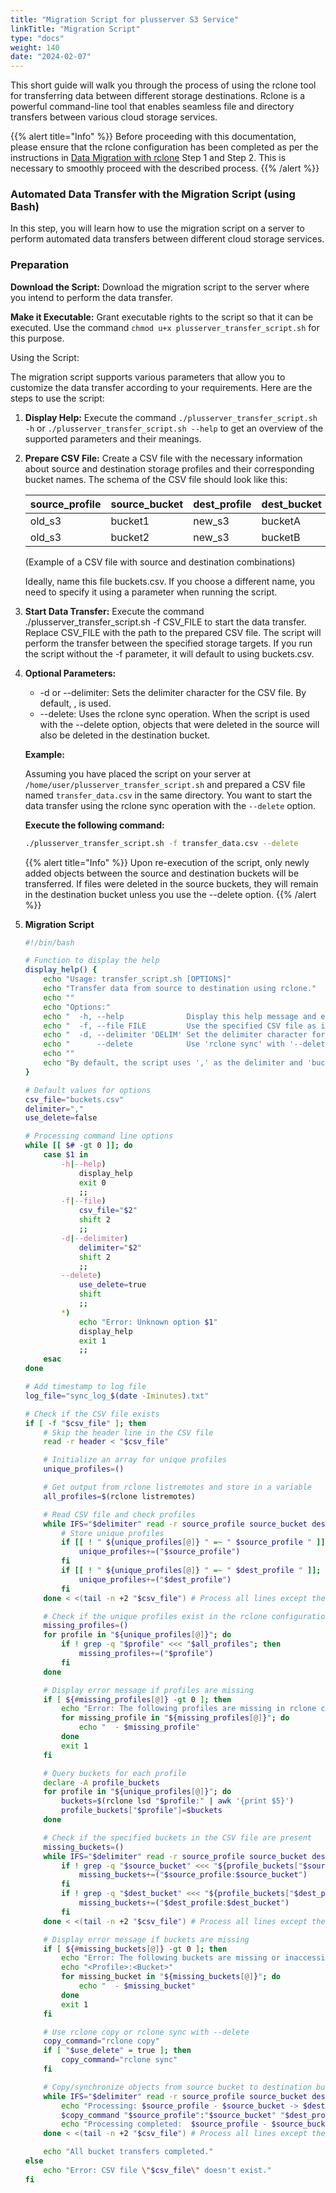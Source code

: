 ```yaml
---
title: "Migration Script for plusserver S3 Service"
linkTitle: "Migration Script"
type: "docs"
weight: 140
date: "2024-02-07"
---
```


This short guide will walk you through the process of using the rclone tool for transferring data between different storage destinations. Rclone is a powerful command-line tool that enables seamless file and directory transfers between various cloud storage services.

{{% alert title="Info" %}}
Before proceeding with this documentation, please ensure that the rclone configuration has been completed as per the instructions in [Data Migration with rclone](../migration-with-rclone) Step 1 and Step 2. This is necessary to smoothly proceed with the described process.
{{% /alert %}}

### Automated Data Transfer with the Migration Script (using Bash)

In this step, you will learn how to use the migration script on a server to perform automated data transfers between different cloud storage services.

### Preparation

**Download the Script:** Download the migration script to the server where you intend to perform the data transfer.

**Make it Executable:** Grant executable rights to the script so that it can be executed. Use the command `chmod u+x plusserver_transfer_script.sh` for this purpose.

Using the Script:

The migration script supports various parameters that allow you to customize the data transfer according to your requirements. Here are the steps to use the script:

1. **Display Help:** Execute the command `./plusserver_transfer_script.sh -h` or `./plusserver_transfer_script.sh --help` to get an overview of the supported parameters and their meanings.

2. **Prepare CSV File:** Create a CSV file with the necessary information about source and destination storage profiles and their corresponding bucket names. The schema of the CSV file should look like this:

    | source_profile | source_bucket | dest_profile | dest_bucket |
    | -------------- | ------------- | ------------ | ----------- |
    | old_s3         | bucket1       | new_s3       | bucketA     |
    | old_s3         | bucket2       | new_s3       | bucketB     |

    (Example of a CSV file with source and destination combinations)

    Ideally, name this file buckets.csv. If you choose a different name, you need to specify it using a parameter when running the script.

3. **Start Data Transfer:** Execute the command ./plusserver_transfer_script.sh -f CSV_FILE to start the data transfer. Replace CSV_FILE with the path to the prepared CSV file. The script will perform the transfer between the specified storage targets. If you run the script without the -f parameter, it will default to using buckets.csv.

4. **Optional Parameters:**

    - -d or \--delimiter: Sets the delimiter character for the CSV file. By default, , is used.
    - \--delete: Uses the rclone sync operation. When the script is used with the --delete option, objects that were deleted in the source will also be deleted in the destination bucket.

    **Example:**

    Assuming you have placed the script on your server at `/home/user/plusserver_transfer_script.sh` and prepared a CSV file named `transfer_data.csv` in the same directory. You want to start the data transfer using the rclone sync operation with the `--delete` option.

    **Execute the following command:**

    ```bash
    ./plusserver_transfer_script.sh -f transfer_data.csv --delete
    ```

    {{% alert title="Info" %}}
    Upon re-execution of the script, only newly added objects between the source and destination buckets will be transferred. If files were deleted in the source buckets, they will remain in the destination bucket unless you use the --delete option.
    {{% /alert %}}

5. **Migration Script**

    ```bash
    #!/bin/bash

    # Function to display the help
    display_help() {
        echo "Usage: transfer_script.sh [OPTIONS]"
        echo "Transfer data from source to destination using rclone."
        echo ""
        echo "Options:"
        echo "  -h, --help              Display this help message and exit."
        echo "  -f, --file FILE         Use the specified CSV file as input."
        echo "  -d, --delimiter 'DELIM' Set the delimiter character for the CSV file."
        echo "      --delete            Use 'rclone sync' with '--delete' option."
        echo ""
        echo "By default, the script uses ',' as the delimiter and 'buckets.csv' as the CSV file."
    }

    # Default values for options
    csv_file="buckets.csv"
    delimiter=","
    use_delete=false

    # Processing command line options
    while [[ $# -gt 0 ]]; do
        case $1 in
            -h|--help)
                display_help
                exit 0
                ;;
            -f|--file)
                csv_file="$2"
                shift 2
                ;;
            -d|--delimiter)
                delimiter="$2"
                shift 2
                ;;
            --delete)
                use_delete=true
                shift
                ;;
            *)
                echo "Error: Unknown option $1"
                display_help
                exit 1
                ;;
        esac
    done

    # Add timestamp to log file
    log_file="sync_log_$(date -Iminutes).txt"

    # Check if the CSV file exists
    if [ -f "$csv_file" ]; then
        # Skip the header line in the CSV file
        read -r header < "$csv_file"

        # Initialize an array for unique profiles
        unique_profiles=()

        # Get output from rclone listremotes and store in a variable
        all_profiles=$(rclone listremotes)

        # Read CSV file and check profiles
        while IFS="$delimiter" read -r source_profile source_bucket dest_profile dest_bucket; do
            # Store unique profiles
            if [[ ! " ${unique_profiles[@]} " =~ " $source_profile " ]]; then
                unique_profiles+=("$source_profile")
            fi
            if [[ ! " ${unique_profiles[@]} " =~ " $dest_profile " ]]; then
                unique_profiles+=("$dest_profile")
            fi
        done < <(tail -n +2 "$csv_file") # Process all lines except the first (header)

        # Check if the unique profiles exist in the rclone configuration
        missing_profiles=()
        for profile in "${unique_profiles[@]}"; do
            if ! grep -q "$profile" <<< "$all_profiles"; then
                missing_profiles+=("$profile")
            fi
        done

        # Display error message if profiles are missing
        if [ ${#missing_profiles[@]} -gt 0 ]; then
            echo "Error: The following profiles are missing in rclone configuration:"
            for missing_profile in "${missing_profiles[@]}"; do
                echo "  - $missing_profile"
            done
            exit 1
        fi

        # Query buckets for each profile
        declare -A profile_buckets
        for profile in "${unique_profiles[@]}"; do
            buckets=$(rclone lsd "$profile:" | awk '{print $5}')
            profile_buckets["$profile"]=$buckets
        done

        # Check if the specified buckets in the CSV file are present
        missing_buckets=()
        while IFS="$delimiter" read -r source_profile source_bucket dest_profile dest_bucket; do
            if ! grep -q "$source_bucket" <<< "${profile_buckets["$source_profile"]}"; then
                missing_buckets+=("$source_profile:$source_bucket")
            fi
            if ! grep -q "$dest_bucket" <<< "${profile_buckets["$dest_profile"]}"; then
                missing_buckets+=("$dest_profile:$dest_bucket")
            fi
        done < <(tail -n +2 "$csv_file") # Process all lines except the first (header)

        # Display error message if buckets are missing
        if [ ${#missing_buckets[@]} -gt 0 ]; then
            echo "Error: The following buckets are missing or inaccessible:"
            echo "<Profile>:<Bucket>"
            for missing_bucket in "${missing_buckets[@]}"; do
                echo "  - $missing_bucket"
            done
            exit 1
        fi

        # Use rclone copy or rclone sync with --delete
        copy_command="rclone copy"
        if [ "$use_delete" = true ]; then
            copy_command="rclone sync"
        fi

        # Copy/synchronize objects from source bucket to destination bucket
        while IFS="$delimiter" read -r source_profile source_bucket dest_profile dest_bucket; do
            echo "Processing: $source_profile - $source_bucket -> $dest_profile - $dest_bucket"
            $copy_command "$source_profile":"$source_bucket" "$dest_profile":"$dest_bucket" --metadata --checksum --progress --copy-links --no-update-modtime --log-file="$log_file"
            echo "Processing completed:  $source_profile - $source_bucket -> $dest_profile - $dest_bucket"
        done < <(tail -n +2 "$csv_file") # Process all lines except the first (header)

        echo "All bucket transfers completed."
    else
        echo "Error: CSV file \"$csv_file\" doesn't exist."
    fi
    ```
